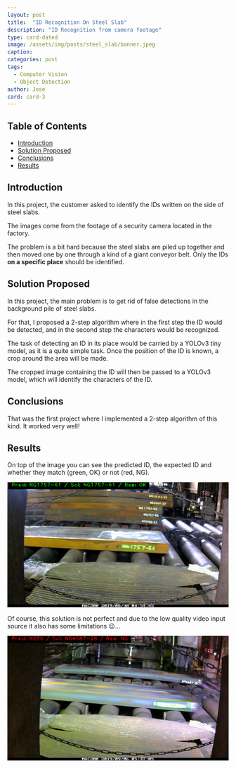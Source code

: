 ```yaml
---
layout: post
title:  "ID Recognition On Steel Slab"
description: "ID Recognition from camera footage"
type: card-dated
image: /assets/img/posts/steel_slab/banner.jpeg
caption: 
categories: post
tags: 
  - Computer Vision
  - Object Detection
author: Jose
card: card-3
---
```


<!-- omit in toc -->
## Table of Contents

- [Introduction](#introduction)
- [Solution Proposed](#solution-proposed)
- [Conclusions](#conclusions)
- [Results](#results)

## Introduction

In this project, the customer asked to identify the IDs written on the side of steel slabs.

The images come from the footage of a security camera located in the factory. 

The problem is a bit hard because the steel slabs are piled up together and then moved one by one 
through a kind of a giant conveyor belt. Only the IDs **on a specific place** should be identified. 

## Solution Proposed

In this project, the main problem is to get rid of false detections in the background pile of steel slabs.

For that, I proposed a 2-step algorithm where in the first step the ID would be detected, and in the second 
step the characters would be recognized. 

The task of detecting an ID in its place would be carried by a YOLOv3 tiny model, as it is a quite simple task.
Once the position of the ID is known, a crop around the area will be made.

The cropped image containing the ID will then be passed to a YOLOv3 model, which will identify the characters of the ID.

## Conclusions

That was the first project where I implemented a 2-step algorithm of this kind. It worked very well!

## Results

On top of the image you can see the predicted ID, the expected ID and whether they match (green, OK) or not (red, NG).

![success](/assets/img/posts/steel_slab/slab_2.png)

Of course, this solution is not perfect and due to the low quality video input source it also has some limitations 😉...

![error](/assets/img/posts/steel_slab/slab_3.png)

